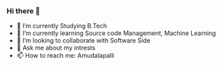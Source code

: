 ### Hi there 👋

- 🔭 I’m currently Studying B.Tech
- 🌱 I’m currently learning Source code Management, Machine Learning
- 👯 I’m looking to collaborate with Software Side
- 💬 Ask me about my intrests
- 📫 How to reach me: Amudalapalli
